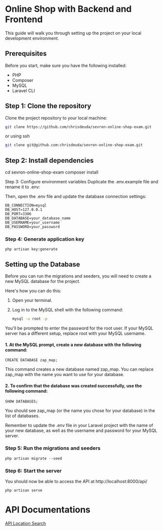 # Online Shop with Backend and Frontend

This guide will walk you through setting up the  project on your local development environment.

## Prerequisites

Before you start, make sure you have the following installed:

- PHP
- Composer
- MySQL
- Laravel CLI

## Step 1: Clone the repository

Clone the project repository to your local machine:

```bash
git clone https://github.com/chrisdeuda/sevron-online-shop-exam.git
```
or using ssh

```bash
git clone git@github.com:chrisdeuda/sevron-online-shop-exam.git
```

## Step 2: Install dependencies

cd sevron-online-shop-exam
composer install


Step 3: Configure environment variables
Duplicate the .env.example file and rename it to .env:


Then, open the .env file and update the database connection settings:

```
DB_CONNECTION=mysql
DB_HOST=127.0.0.1
DB_PORT=3306
DB_DATABASE=your_database_name
DB_USERNAME=your_username
DB_PASSWORD=your_password
```

### Step 4: Generate application key

`php artisan key:generate`

## Setting up the Database


Before you can run the migrations and seeders, you will need to create a new MySQL database for the project.

Here's how you can do this:

1. Open your terminal.

2. Log in to the MySQL shell with the following command:

   ```bash
   mysql -u root -p
   ```

You'll be prompted to enter the password for the root user. If your MySQL server has a different setup, replace root with your MySQL username.

#### 1. At the MySQL prompt, create a new database with the following command:


```CREATE DATABASE zap_map;```

This command creates a new database named zap_map. You can replace zap_map with the name you want to use for your database.

#### 2. To confirm that the database was created successfully, use the following command:


```SHOW DATABASES;```

You should see zap_map (or the name you chose for your database) in the list of databases.

Remember to update the .env file in your Laravel project with the name of your new database, as well as the username and password for your MySQL server.



### Step 5: Run the migrations and seeders

```
php artisan migrate --seed
```

### Step 6: Start the server

You should now be able to access the API at http://localhost:8000/api/

```
php artisan serve
```
# API Documentations

[API Location Search](./app/Http/Controllers/API/readme.md)
